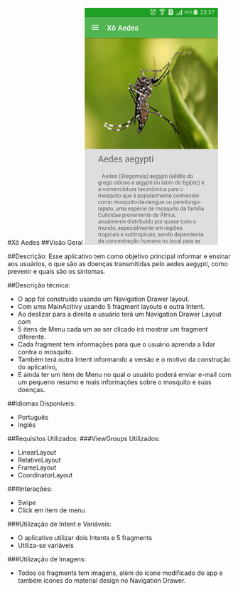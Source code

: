 #Xô Aedes
##Visão Geral
![demo](screenshots/gif_app.gif)

##Descrição:
 Esse aplicativo tem como objetivo principal informar e ensinar aos usuários, o que são as doenças transmitidas pelo aedes aegypti, como prevenir e quais são os sintomas.

##Descrição técnica:
 * O app foi construído usando um Navigation Drawer layout.
 * Com uma MainAcitivy usando 5 fragment layouts e outra Intent.
 * Ao deslizar para a direita o usuário terá um Navigation Drawer Layout com
 * 5 itens de Menu cada um ao ser clicado irá mostrar um fragment diferente.
 * Cada fragment tem informações para que o usuário aprenda a lidar contra o mosquito.
 * Também terá outra Intent informando a versão e o motivo da construção do aplicativo,
 * E ainda ter um item de Menu no qual o usuário poderá enviar e-mail com um pequeno resumo e mais informações sobre o mosquito e suas doenças.
 
##Idiomas Disponíveis:
 * Português 
 * Inglês

##Requisitos Utilizados:
###ViewGroups Utilizados:
 * LinearLayout
 * RelativeLayout
 * FrameLayout
 * CoordinatorLayout
 
###Interações:
 * Swipe
 * Click em item de menu
 
###Utilização de Intent e Variáveis:

 * O aplicativo utilizar dois Intents e 5 fragments 
 * Utiliza-se variáveis
 
###Utilização de Imagens:
 * Todos os fragments tem imagens, além do ícone modificado do app e também ícones do
material design no Navigation Drawer.
